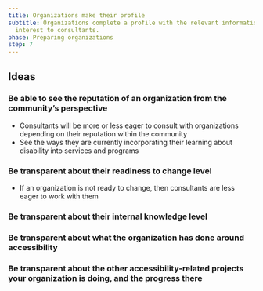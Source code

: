 ```yaml
---
title: Organizations make their profile
subtitle: Organizations complete a profile with the relevant information of
  interest to consultants.
phase: Preparing organizations
step: 7
---
```

## Ideas

### Be able to see the reputation of an organization from the community’s perspective


* Consultants will be more or less eager to consult with organizations depending on their reputation within the community
* See the ways they are currently incorporating their learning about disability into services and programs

### Be transparent about their readiness to change level

* If an organization is not ready to change, then consultants are less eager to work with them

### Be transparent about their internal knowledge level



### Be transparent about what the organization has done around accessibility



### Be transparent about the other accessibility-related projects your organization is doing, and the progress there
